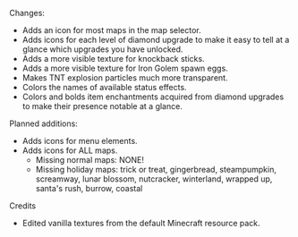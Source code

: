 Changes:
* Adds an icon for most maps in the map selector.
* Adds icons for each level of diamond upgrade to make it easy to tell at a glance which upgrades you have unlocked.
* Adds a more visible texture for knockback sticks.
* Adds a more visible texture for Iron Golem spawn eggs.
* Makes TNT explosion particles much more transparent.
* Colors the names of available status effects.
* Colors and bolds item enchantments acquired from diamond upgrades to make their presence notable at a glance.

Planned additions:
* Adds icons for menu elements.
* Adds icons for ALL maps.
  * Missing normal maps: NONE!
  * Missing holiday maps: trick or treat, gingerbread, steampumpkin, screamway, lunar blossom, nutcracker, winterland, wrapped up, santa's rush, burrow, coastal

Credits
* Edited vanilla textures from the default Minecraft resource pack.